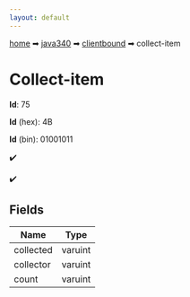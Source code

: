```yaml
---
layout: default
---
```


[home](/) ➡ [java340](/protocol/java340) ➡ [clientbound](/protocol/java340/clientbound) ➡ collect-item

# Collect-item

**Id**: 75

**Id** (hex): 4B

**Id** (bin): 01001011

✔️

✔️

## Fields

Name | Type
---|---
collected | varuint
collector | varuint
count | varuint

